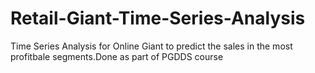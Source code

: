 # Retail-Giant-Time-Series-Analysis
Time Series Analysis for Online Giant to predict the sales in the most profitbale segments.Done as part of PGDDS course
